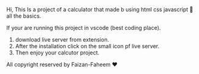 Hi, 
This Is a project of a calculator that made b using html css javascript 🧨 all the basics.

If your are running this project in vscode (best coding place).
1. download live server from extension.
2. After the installation click on the small icon pf live server.
3. Then enjoy your calcutor project.

All copyright reserved by Faizan-Faheem ❤
